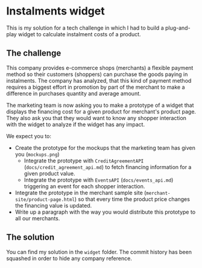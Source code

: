 # Instalments widget

This is my solution for a tech challenge in which I had to build a plug-and-play widget to calculate instalment costs of a product.

## The challenge

This company provides e-commerce shops (merchants) a flexible payment method so their customers (shoppers) can purchase the goods paying in instalments. The company has analyzed, that this kind of payment method requires a biggest effort in promotion by part of the merchant to make a difference in purchases quantity and average amount.

The marketing team is now asking you to make a prototype of a widget that displays the financing cost for a given product for merchant's product page. They also ask you that they would want to know any shopper interaction with the widget to analyze if the widget has any impact.

We expect you to:

- Create the prototype for the mockups that the marketing team has given you (`mockups.png`)
  - Integrate the prototype with `CreditAgreementAPI` (`docs/credit_agreement_api.md`) to fetch financing information for a given product value.
  - Integrate the prototype with `EventsAPI` (`docs/events_api.md`) triggering an event for each shopper interaction.
- Integrate the prototype in the merchant sample site (`merchant-site/product-page.html`) so that every time the product price changes the financing value is updated.
- Write up a paragraph with the way you would distribute this prototype to all our merchants.

## The solution

You can find my solution in the `widget` folder.
The commit history has been squashed in order to hide any company reference.
